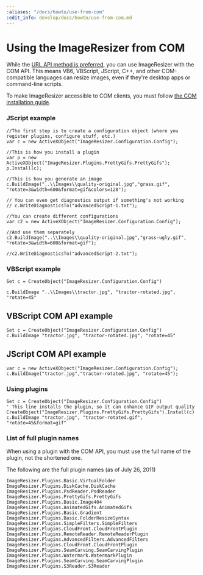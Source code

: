 ```yaml
---
:aliases: "/docs/howto/use-from-com"
:edit_info: develop/docs/howto/use-from-com.md
---
```


# Using the ImageResizer from COM

While the [URL API method is preferred](/docs/howto/use-without-asp-net), you can use ImageResizer with the COM API. This means VB6, VBScript, JScript, C++, and other COM-compatible languages can resize images, even if they're desktop apps or command-line scripts.

To make ImageResizer accessible to COM clients, you must follow [the COM installation guide](/docs/install/com).


### JScript example

	//The first step is to create a configuration object (where you register plugins, configure stuff, etc.)
	var c = new ActiveXObject("ImageResizer.Configuration.Config");

	//This is how you install a plugin
	var p = new ActiveXObject("ImageResizer.Plugins.PrettyGifs.PrettyGifs");
	p.Install(c);

	//This is how you generate an image
	c.BuildImage("..\\Images\\quality-original.jpg","grass.gif", "rotate=3&width=600&format=gif&colors=128");

	// You can even get diagnostics output if something's not working
	// c.WriteDiagnosticsTo("advancedScript-1.txt");

	//You can create different configurations
	var c2 = new ActiveXObject("ImageResizer.Configuration.Config");

	//And use them separately
	c2.BuildImage("..\\Images\\quality-original.jpg","grass-ugly.gif", "rotate=3&width=600&format=gif");

	//c2.WriteDiagnosticsTo("advancedScript-2.txt");

### VBScript example

	Set c = CreateObject("ImageResizer.Configuration.Config")

	c.BuildImage "..\\Images\\tractor.jpg", "tractor-rotated.jpg", "rotate=45"


## VBScript COM API example

	Set c = CreateObject("ImageResizer.Configuration.Config")
	c.BuildImage "tractor.jpg", "tractor-rotated.jpg", "rotate=45"

## JScript COM API example

	var c = new ActiveXObject("ImageResizer.Configuration.Config");
	c.BuildImage("tractor.jpg","tractor-rotated.jpg", "rotate=45");


### Using plugins

	Set c = CreateObject("ImageResizer.Configuration.Config")
	' This line installs the plugin, so it can enhance GIF output quality
	CreateObject("ImageResizer.Plugins.PrettyGifs.PrettyGifs").Install(c) 
	c.BuildImage "tractor.jpg", "tractor-rotated.gif", "rotate=45&format=gif"



### List of full plugin names

When using a plugin with the COM API, you must use the full name of the plugin, not the shortened one. 

The following are the full plugin names (as of July 26, 2011)


	ImageResizer.Plugins.Basic.VirtualFolder
	ImageResizer.Plugins.DiskCache.DiskCache
	ImageResizer.Plugins.PsdReader.PsdReader
	ImageResizer.Plugins.PrettyGifs.PrettyGifs
	ImageResizer.Plugins.Basic.Image404
	ImageResizer.Plugins.AnimatedGifs.AnimatedGifs
	ImageResizer.Plugins.Basic.Gradient
	ImageResizer.Plugins.Basic.FolderResizeSyntax
	ImageResizer.Plugins.SimpleFilters.SimpleFilters
	ImageResizer.Plugins.CloudFront.CloudFrontPlugin
	ImageResizer.Plugins.RemoteReader.RemoteReaderPlugin
	ImageResizer.Plugins.AdvancedFilters.AdvancedFilters
	ImageResizer.Plugins.CloudFront.CloudFrontPlugin
	ImageResizer.Plugins.SeamCarving.SeamCarvingPlugin
	ImageResizer.Plugins.Watermark.WatermarkPlugin
	ImageResizer.Plugins.SeamCarving.SeamCarvingPlugin
	ImageResizer.Plugins.S3Reader.S3Reader